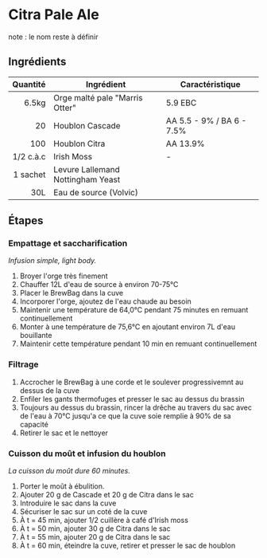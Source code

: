# Citra Pale Ale

note : le nom reste à définir

## Ingrédients
Quantité | Ingrédient | Caractéristique
--------:| -----------| ---------------
6.5kg | Orge malté pale "Marris Otter" | 5.9 EBC
20 | Houblon Cascade | AA 5.5 - 9% / BA 6 - 7.5%
100 | Houblon Citra | AA 13.9%
1/2 c.à.c | Irish Moss | -
1 sachet | Levure Lallemand Nottingham Yeast |
30L | Eau de source (Volvic)

## Étapes

### Empattage et saccharification

_Infusion simple, light body._

1. Broyer l'orge très finement
1. Chauffer 12L d'eau de source à environ 70-75°C
1. Placer le BrewBag dans la cuve
1. Incorporer l'orge, ajoutez de l'eau chaude au besoin
1. Maintenir une température de 64,0°C pendant 75 minutes en remuant continuellement
1. Monter à une température de 75,6°C en ajoutant environ 7L d'eau bouillante
1. Maintenir cette température pendant 10 min en remuant continuellement

### Filtrage

1. Accrocher le BrewBag à une corde et le soulever progressivemnt au dessus de la cuve
1. Enfiler les gants thermofuges et presser le sac au dessus du brassin
1. Toujours au dessus du brassin, rincer la drêche au travers du sac avec de l'eau à 70°C jusqu'a ce que la cuve soie remplie à 90% de sa capacité
1. Retirer le sac et le nettoyer

### Cuisson du moût et infusion du houblon

_La cuisson du moût dure 60 minutes._

1. Porter le moût à ébulition.
1. Ajouter 20 g de Cascade et 20 g de Citra dans le sac
1. Introduire le sac dans la cuve
1. Sécuriser le sac sur un coté de la cuve
1. À t = 45 min, ajouter 1/2 cuillère à café d'Irish moss
1. À t = 50 min, ajouter 30 g de Citra dans le sac
1. À t = 55 min, ajouter 20 g de Citra dans le sac
1. À t = 60 min, éteindre la cuve, retirer et presser le sac de houblon
